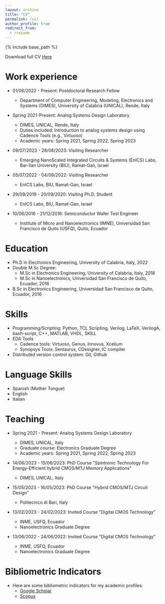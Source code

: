 ```yaml
---
layout: archive
title: "CV"
permalink: /cv/
author_profile: true
redirect_from:
  - /resume
---
```


{% include base_path %}

Download full CV [Here](http://estebanjgc.github.io/files/CV_ESTEBAN_GARZON_15_12_2023.pdf)


Work experience
======
* 01/06/2022 - Present: Postdoctoral Research Fellow
  * Department of Computer Engineering, Modeling, Electronics and Systems (DIMES),  University of Calabria (UNICAL), Rende, Italy

* Spring 2021-Present: Analog Systems Design Laboratory
  * DIMES, UNICAL, Rende, Italy
  * Duties included: Introduction to analog systems design using Cadence Tools (e.g., Virtuoso)
  * Academic years: Spring 2021, Spring 2022, Spring 2023

* 09/07/2023 - 28/08/2023: Visiting Researcher
  * Emerging NanoScaled Integrated Circuits & Systems (EnICS) Labs, Bar-Ilan University (BIU), Ramat-Gan, Israel

* 05/07/2022 - 04/09/2022: Visiting Researcher
  * EnICS Labs, BIU, Ramat-Gan, Israel

* 29/09/2019 - 20/09/2020: Visiting Ph.D. Student
  * EnICS Labs, BIU, Ramat-Gan, Israel  

* 10/06/2016 - 21/12/2016: Semiconductor Wafer Test Engineer
  * Institute of Micro and Nanoelectronics (IMNE), Universidad San Francisco de Quito (USFQ), Quito, Ecuador 

Education
======
* Ph.D in Electronics Engineering, University of Calabria, Italy, 2022 
* Double M.Sc Degree:
  * M.Sc in Electronics Engineering, University of Calabria, Italy, 2018
  * M.Sc in Nanoelectronics, Universidad San Francisco de Quito, Ecuador, 2018
* B.Sc in Electronics Engineering, Universidad San Francisco de Quito, Ecuador, 2016

Skills
======
* Programming/Scripting: Python, TCL Scripting, Verilog, LaTeX, VerilogA, bash-script, C++, MATLAB, VHDL, SKILL
* EDA Tools
  * Cadence tools: Virtuoso, Genus, Innovus, Xcelium
  * Synopsys Tools: Sentaurus, CDesigner, IC compiler
* Distributed version control system: Git, Github

Language Skills
======
* Spanish (Mother Tongue)
* English
* Italian

Teaching
======
* Spring 2021 - Present: Analog Systems Design Laboratory
  * DIMES, UNICAL, Italy
  * Graduate course: Electronics Graduate Degree
  * Academic years: Spring 2021, Spring 2022, Spring 2023

* 14/06/2023 - 15/06/2023: PhD Course "Spintronic Technology For Energy-Efficient hybrid CMOS/MTJ Memory Applications"
  * DIMES, UNICAL, Italy

* 15/05/2023 - 16/05/2023: PhD Course "Hybrid CMOS/MTJ Circuit Design" 
  * Politecnico di Bari, Italy

* 13/02/2023 - 24/02/2023: Invited Course "Digital CMOS Technology" 
  * INME, USFQ, Ecuador
  * Nanoelectronics Graduate Degree

* 13/06/2022 - 24/06/2022: Invited Course "Digital CMOS Technology" 
  * INME, USFQ, Ecuador
  * Nanoelectronics Graduate Degree


Bibliometric Indicators
======
* Here are some bibliometric indicators for my academic profiles:
  * [Google Scholar](https://scholar.google.com/citations?user=79YaVDsAAAAJ&hl=en)
  * [Scopus](https://www.scopus.com/authid/detail.uri?authorId=57189659787)

<!--

Publications
======
  <ul>{% for post in site.publications %}
    {% include archive-single-cv.html %}
  {% endfor %}</ul>
  
Talks
======
  <ul>{% for post in site.talks %}
    {% include archive-single-talk-cv.html %}
  {% endfor %}</ul>
  
Teaching
======
  <ul>{% for post in site.teaching %}
    {% include archive-single-cv.html %}
  {% endfor %}</ul>
  
Service and leadership
======
* Currently signed in to 43 different slack teams
-->
